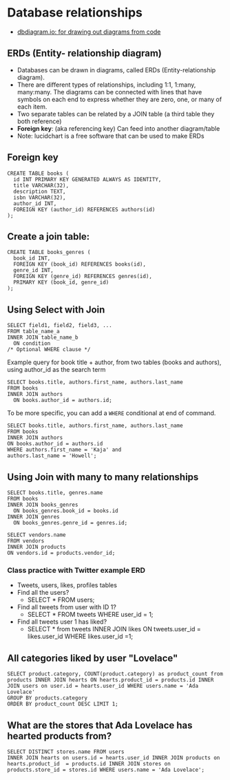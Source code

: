 # Database relationships
- [dbdiagram.io: for drawing out diagrams from code](https://dbdiagram.io/home)

## ERDs (Entity- relationship diagram)
- Databases can be drawn in diagrams, called ERDs (Entity-relationship diagram).  
- There are different types of relationships, including 1:1, 1:many, many:many.  The diagrams can be connected with lines that have symbols on each end to express whether they are zero, one, or many of each item.  
- Two separate tables can be related by a JOIN table (a third table they both reference)
- **Foreign key**: (aka referencing key) Can feed into another diagram/table 
- Note: lucidchart is a free software that can be used to make ERDs


## Foreign key
```
CREATE TABLE books (
  id INT PRIMARY KEY GENERATED ALWAYS AS IDENTITY,
  title VARCHAR(32),
  description TEXT,
  isbn VARCHAR(32),
  author_id INT,
  FOREIGN KEY (author_id) REFERENCES authors(id)
);
```
## Create a join table:
```
CREATE TABLE books_genres (
  book_id INT,
  FOREIGN KEY (book_id) REFERENCES books(id),
  genre_id INT,
  FOREIGN KEY (genre_id) REFERENCES genres(id),
  PRIMARY KEY (book_id, genre_id)
);
```
## Using Select with Join

```
SELECT field1, field2, field3, ...
FROM table_name_a
INNER JOIN table_name_b
  ON condition
/* Optional WHERE clause */
```
Example query for book title + author, from two tables (books and authors), using author_id as the search term
```
SELECT books.title, authors.first_name, authors.last_name
FROM books
INNER JOIN authors
  ON books.author_id = authors.id;
  ```
To be more specific, you can add a `WHERE` conditional at end of command.
  ```
  SELECT books.title, authors.first_name, authors.last_name
FROM books
INNER JOIN authors
  ON books.author_id = authors.id
WHERE authors.first_name = 'Kaja' and
  authors.last_name = 'Howell';
  ```

## Using Join with many to many relationships
```
SELECT books.title, genres.name
FROM books
INNER JOIN books_genres
  ON books_genres.book_id = books.id
INNER JOIN genres
  ON books_genres.genre_id = genres.id;
```

```
SELECT vendors.name
FROM vendors
INNER JOIN products
ON vendors.id = products.vendor_id;
```

### Class practice with Twitter example ERD
- Tweets, users, likes, profiles tables
- Find all the users?
  - SELECT * FROM users;
- Find all tweets from user with ID 1?
  - SELECT * FROM tweets WHERE user_id = 1;
- Find all tweets user 1 has liked?
  - SELECT * from tweets INNER JOIN likes ON tweets.user_id = likes.user_id WHERE likes.user_id =1;

## All categories liked by user "Lovelace"
```
SELECT product.category, COUNT(product.category) as product_count from products INNER JOIN hearts ON hearts.product_id = products.id INNER JOIN users on user.id = hearts.user_id WHERE users.name = 'Ada Lovelace'
GROUP BY products.category
ORDER BY product_count DESC LIMIT 1;
```
## What are the stores that Ada Lovelace has hearted products from?
```
SELECT DISTINCT stores.name FROM users
INNER JOIN hearts on users.id = hearts.user_id INNER JOIN products on hearts.product_id  = products.id INNER JOIN stores on products.store_id = stores.id WHERE users.name = 'Ada Lovelace';